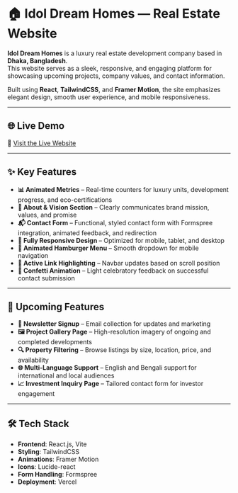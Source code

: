 # 🏠 Idol Dream Homes — Real Estate Website

**Idol Dream Homes** is a luxury real estate development company based in **Dhaka, Bangladesh**.  
This website serves as a sleek, responsive, and engaging platform for showcasing upcoming projects, company values, and contact information.

Built using **React**, **TailwindCSS**, and **Framer Motion**, the site emphasizes elegant design, smooth user experience, and mobile responsiveness.

---

## 🌐 Live Demo

🔗 [Visit the Live Website](https://idol-dream-home.vercel.app)

---

## ✨ Key Features

- **📊 Animated Metrics** – Real-time counters for luxury units, development progress, and eco-certifications
- **📖 About & Vision Section** – Clearly communicates brand mission, values, and promise
- **📬 Contact Form** – Functional, styled contact form with Formspree integration, animated feedback, and redirection
- **📱 Fully Responsive Design** – Optimized for mobile, tablet, and desktop
- **🍔 Animated Hamburger Menu** – Smooth dropdown for mobile navigation
- **🔗 Active Link Highlighting** – Navbar updates based on scroll position
- **🎉 Confetti Animation** – Light celebratory feedback on successful contact submission

---

## 🚧 Upcoming Features

- **📰 Newsletter Signup** – Email collection for updates and marketing
- **🖼️ Project Gallery Page** – High-resolution imagery of ongoing and completed developments
- **🔍 Property Filtering** – Browse listings by size, location, price, and availability
- **🌐 Multi-Language Support** – English and Bengali support for international and local audiences
- **📈 Investment Inquiry Page** – Tailored contact form for investor engagement

---

## 🛠 Tech Stack

- **Frontend**: React.js, Vite
- **Styling**: TailwindCSS
- **Animations**: Framer Motion
- **Icons**: Lucide-react
- **Form Handling**: Formspree
- **Deployment**: Vercel
